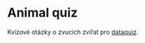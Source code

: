 # Animal quiz

Kvízové otázky o zvucích zvířat pro [dataquiz](https://github.com/jindrichmynarz/dataquiz).
